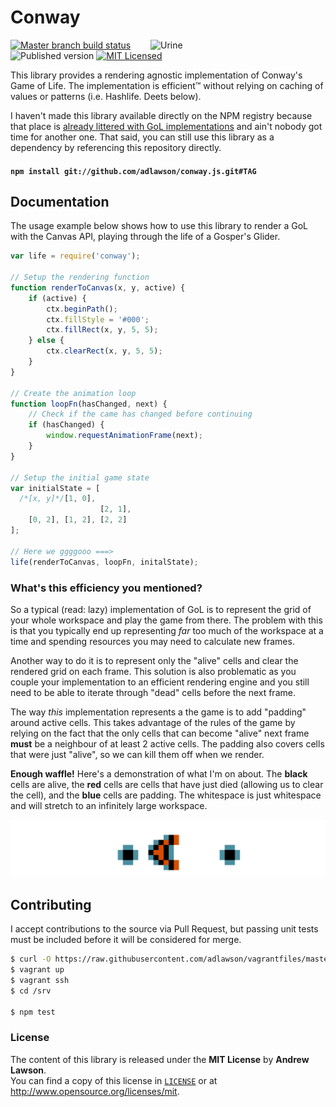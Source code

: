 # Conway

<img src="http://media.giphy.com/media/zVGcXjZTbQdMY/giphy.gif" alt="Urine" align="right" width=280/>

[![Master branch build status][ico-build]][travis]
![Published version][ico-package]
[![MIT Licensed][ico-license]][license]

This library provides a rendering agnostic implementation of Conway's Game of
Life. The implementation is efficient™ without relying on caching of values
or patterns (i.e. Hashlife. Deets below).

I haven't made this library available directly on the NPM registry because that
place is [already littered with GoL implementations][npm-life] and ain't nobody
got time for another one. That said, you can still use this library as a
dependency by referencing this repository directly.

#### `npm install git://github.com/adlawson/conway.js.git#TAG`

## Documentation
The usage example below shows how to use this library to render a GoL with the
Canvas API, playing through the life of a Gosper's Glider.
```js
var life = require('conway');

// Setup the rendering function
function renderToCanvas(x, y, active) {
    if (active) {
        ctx.beginPath();
        ctx.fillStyle = '#000';
        ctx.fillRect(x, y, 5, 5);
    } else {
        ctx.clearRect(x, y, 5, 5);
    }
}

// Create the animation loop
function loopFn(hasChanged, next) {
    // Check if the came has changed before continuing
    if (hasChanged) {
        window.requestAnimationFrame(next);
    }
}

// Setup the initial game state
var initialState = [
  /*[x, y]*/[1, 0],
                    [2, 1],
    [0, 2], [1, 2], [2, 2]
];

// Here we ggggooo ===>
life(renderToCanvas, loopFn, initalState);
```

### What's this efficiency you mentioned?
So a typical (read: lazy) implementation of GoL is to represent the grid of your
whole workspace and play the game from there. The problem with this is that you
typically end up representing *far* too much of the workspace at a time and
spending resources you may need to calculate new frames.

Another way to do it is to represent only the "alive" cells and clear the
rendered grid on each frame. This solution is also problematic as you couple
your implementation to an efficient rendering engine and you still need to be
able to iterate through "dead" cells before the next frame.

The way *this* implementation represents a the game is to add "padding" around
active cells. This takes advantage of the rules of the game by relying on the
fact that the only cells that can become "alive" next frame **must** be
a neighbour of at least 2 active cells. The padding also covers cells that were
just "alive", so we can kill them off when we render.

**Enough waffle!** Here's a demonstration of what I'm on about. The **black**
cells are alive, the **red** cells are cells that have just died (allowing us
to clear the cell), and the **blue** cells are padding. The whitespace is just
whitespace and will stretch to an infinitely large workspace.

![Published version][img-padding]

## Contributing
I accept contributions to the source via Pull Request, but passing unit tests
must be included before it will be considered for merge.
```bash
$ curl -O https://raw.githubusercontent.com/adlawson/vagrantfiles/master/nodejs/Vagrantfile
$ vagrant up
$ vagrant ssh
$ cd /srv

$ npm test
```

### License
The content of this library is released under the **MIT License** by
**Andrew Lawson**.<br/> You can find a copy of this license in
[`LICENSE`][license] or at http://www.opensource.org/licenses/mit.

<!-- Links -->
[travis]: https://travis-ci.org/adlawson/urine.js
[ico-license]: http://img.shields.io/badge/license-MIT-e05d44.svg?style=flat
[ico-package]: http://img.shields.io/github/tag/adlawson/conway.js.svg?style=flat
[ico-build]: http://img.shields.io/travis/adlawson/urine.js/master.svg?style=flat
[license]: LICENSE
[img-padding]: padding.gif
[npm-life]: https://www.npmjs.org/search?q=Conway%27s%20Game%20of%20Life

